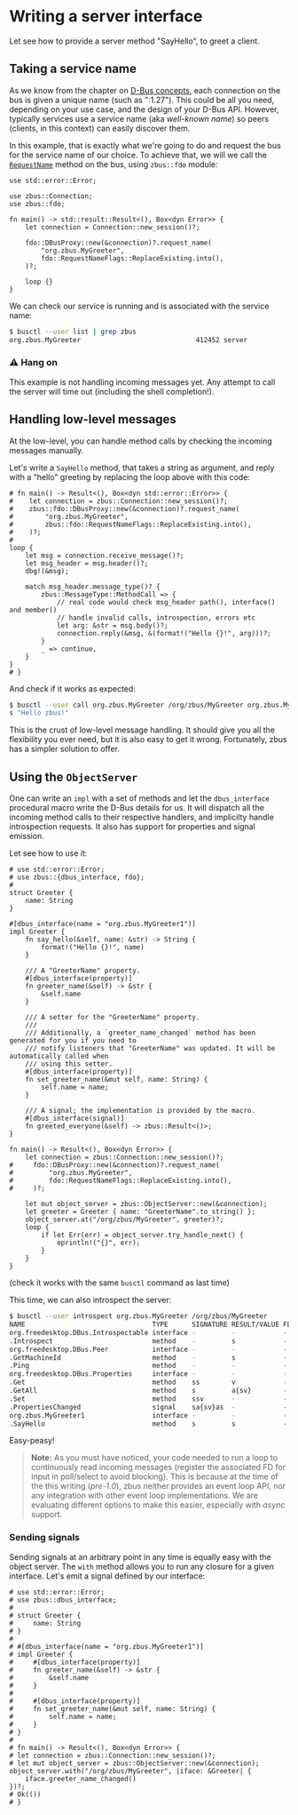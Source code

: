 # Writing a server interface

Let see how to provide a server method "SayHello", to greet a client.

## Taking a service name

As we know from the chapter on [D-Bus concepts], each connection on the bus is given a unique name
(such as ":1.27"). This could be all you need, depending on your use case, and the design of your
D-Bus API. However, typically services use a service name (aka *well-known name*) so peers (clients,
in this context) can easily discover them.

In this example, that is exactly what we're going to do and request the bus for the service name of
our choice. To achieve that, we will we call the [`RequestName`] method on the bus, using
`zbus::fdo` module:

```rust,no_run
use std::error::Error;

use zbus::Connection;
use zbus::fdo;

fn main() -> std::result::Result<(), Box<dyn Error>> {
    let connection = Connection::new_session()?;

    fdo::DBusProxy::new(&connection)?.request_name(
        "org.zbus.MyGreeter",
        fdo::RequestNameFlags::ReplaceExisting.into(),
    )?;

    loop {}
}
```

We can check our service is running and is associated with the service name:

```bash
$ busctl --user list | grep zbus
org.zbus.MyGreeter                             412452 server            elmarco :1.396        user@1000.service -       -
```

### ⚠ Hang on

This example is not handling incoming messages yet. Any attempt to call the server will time out
(including the shell completion!).

## Handling low-level messages

At the low-level, you can handle method calls by checking the incoming messages manually.

Let's write a `SayHello` method, that takes a string as argument, and reply with a "hello" greeting
by replacing the loop above with this code:

```rust,no_run
# fn main() -> Result<(), Box<dyn std::error::Error>> {
#    let connection = zbus::Connection::new_session()?;
#    zbus::fdo::DBusProxy::new(&connection)?.request_name(
#        "org.zbus.MyGreeter",
#        zbus::fdo::RequestNameFlags::ReplaceExisting.into(),
#    )?;
#
loop {
    let msg = connection.receive_message()?;
    let msg_header = msg.header()?;
    dbg!(&msg);

    match msg_header.message_type()? {
        zbus::MessageType::MethodCall => {
            // real code would check msg_header path(), interface() and member()
            // handle invalid calls, introspection, errors etc
            let arg: &str = msg.body()?;
            connection.reply(&msg, &(format!("Hello {}!", arg)))?;
        }
        _ => continue,
    }
}
# }
```

And check if it works as expected:

```bash
$ busctl --user call org.zbus.MyGreeter /org/zbus/MyGreeter org.zbus.MyGreeter1 SayHello s "zbus"
s "Hello zbus!"
```

This is the crust of low-level message handling. It should give you all the flexibility you ever
need, but it is also easy to get it wrong. Fortunately, zbus has a simpler solution to offer.

## Using the `ObjectServer`

One can write an `impl` with a set of methods and let the `dbus_interface` procedural macro write
the D-Bus details for us. It will dispatch all the incoming method calls to their respective
handlers, and implicilty handle introspection requests. It also has support for properties and
signal emission.

Let see how to use it:

```rust,no_run
# use std::error::Error;
# use zbus::{dbus_interface, fdo};
#
struct Greeter {
    name: String
}

#[dbus_interface(name = "org.zbus.MyGreeter1")]
impl Greeter {
    fn say_hello(&self, name: &str) -> String {
        format!("Hello {}!", name)
    }

    /// A "GreeterName" property.
    #[dbus_interface(property)]
    fn greeter_name(&self) -> &str {
        &self.name
    }

    /// A setter for the "GreeterName" property.
    ///
    /// Additionally, a `greeter_name_changed` method has been generated for you if you need to 
    /// notify listeners that "GreeterName" was updated. It will be automatically called when
    /// using this setter.
    #[dbus_interface(property)]
    fn set_greeter_name(&mut self, name: String) {
        self.name = name;
    }

    /// A signal; the implementation is provided by the macro.
    #[dbus_interface(signal)]
    fn greeted_everyone(&self) -> zbus::Result<()>;
}

fn main() -> Result<(), Box<dyn Error>> {
    let connection = zbus::Connection::new_session()?;
#     fdo::DBusProxy::new(&connection)?.request_name(
#         "org.zbus.MyGreeter",
#         fdo::RequestNameFlags::ReplaceExisting.into(),
#     )?;

    let mut object_server = zbus::ObjectServer::new(&connection);
    let greeter = Greeter { name: "GreeterName".to_string() };
    object_server.at("/org/zbus/MyGreeter", greeter)?;
    loop {
        if let Err(err) = object_server.try_handle_next() {
            eprintln!("{}", err);
        }
    }
}
```

(check it works with the same `busctl` command as last time)

This time, we can also introspect the server:

```bash
$ busctl --user introspect org.zbus.MyGreeter /org/zbus/MyGreeter
NAME                                TYPE      SIGNATURE RESULT/VALUE FLAGS
org.freedesktop.DBus.Introspectable interface -         -            -
.Introspect                         method    -         s            -
org.freedesktop.DBus.Peer           interface -         -            -
.GetMachineId                       method    -         s            -
.Ping                               method    -         -            -
org.freedesktop.DBus.Properties     interface -         -            -
.Get                                method    ss        v            -
.GetAll                             method    s         a{sv}        -
.Set                                method    ssv       -            -
.PropertiesChanged                  signal    sa{sv}as  -            -
org.zbus.MyGreeter1                 interface -         -            -
.SayHello                           method    s         s            -
```

Easy-peasy!

> **Note:** As you must have noticed, your code needed to run a loop to continuously read incoming
messages (register the associated FD for input in poll/select to avoid blocking). This is because
at the time of the this writing (*pre-1.0*), zbus neither provides an event loop API, nor any
integration with other event loop implementations. We are evaluating different options to make this
easier, especially with *async* support.

### Sending signals 

Sending signals at an arbitrary point in any time is equally easy with the object server. The 
`with` method allows you to run any closure for a given interface. Let's emit a signal defined
by our interface:

```rust,no_run
# use std::error::Error;
# use zbus::dbus_interface;
# 
# struct Greeter {
#     name: String
# }
# 
# #[dbus_interface(name = "org.zbus.MyGreeter1")]
# impl Greeter {
#     #[dbus_interface(property)]
#     fn greeter_name(&self) -> &str {
#         &self.name
#     }
# 
#     #[dbus_interface(property)]
#     fn set_greeter_name(&mut self, name: String) {
#         self.name = name;
#     }
# }
#
# fn main() -> Result<(), Box<dyn Error>> {
# let connection = zbus::Connection::new_session()?;
# let mut object_server = zbus::ObjectServer::new(&connection);
object_server.with("/org/zbus/MyGreeter", |iface: &Greeter| {
    iface.greeter_name_changed()
})?;
# Ok(())
# }
```

[D-Bus concepts]: concepts.html#bus-name--service-name
[`RequestName`]: https://dbus.freedesktop.org/doc/dbus-specification.html#bus-messages-request-name
